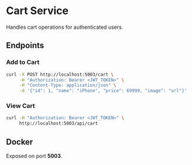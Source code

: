 # Cart Service

Handles cart operations for authenticated users.

## Endpoints

### Add to Cart
```bash
curl -X POST http://localhost:5003/cart \
     -H "Authorization: Bearer <JWT_TOKEN>" \
     -H "Content-Type: application/json" \
     -d '{"id": 1, "name": "iPhone", "price": 69999, "image": "url"}'
```

### View Cart
```bash
curl -H "Authorization: Bearer <JWT_TOKEN>" \
     http://localhost:5003/api/cart
```

## Docker
Exposed on port **5003**.

